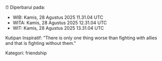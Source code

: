 ⏰ Diperbarui pada:
- WIB: Kamis, 28 Agustus 2025 11.31.04 UTC
- WITA: Kamis, 28 Agustus 2025 12.31.04 UTC
- WIT: Kamis, 28 Agustus 2025 13.31.04 UTC

Kutipan Inspiratif:
"There is only one thing worse than fighting with allies and that is fighting without them."


Kategori: friendship

